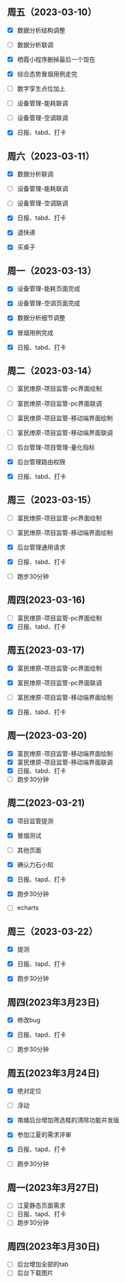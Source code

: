 ## 周五（2023-03-10）

- [x] 数据分析结构调整
- [ ] 数据分析联调
- [x] 栖霞小程序删掉最后一个现在
- [x] 综合态势冒烟用例走完
- [ ] 数字孪生点位加上
- [ ] 设备管理-能耗联调
- [ ] 设备管理-空调联调
- [x] 日报、tabd、打卡



## 周六（2023-03-11）

- [x] 数据分析联调

- [ ] 设备管理-能耗联调
- [ ] 设备管理-空调联调
- [x] 日报、tabd、打卡
- [x] 退快递
- [x] 买桌子



## 周一（2023-03-13）

- [x] 设备管理-能耗页面完成
- [x] 设备管理-空调页面完成
- [x] 数据分析细节调整
- [x] 冒烟用例完成
- [x] 日报、tabd、打卡



## 周二（2023-03-14）

- [ ] 富民燎原-项目监管-pc界面绘制
- [ ] 富民燎原-项目监管-pc界面联调
- [ ] 富民燎原-项目监管-移动端界面绘制
- [ ] 富民燎原-项目监管-移动端界面联调
- [ ] 后台管理-项目管理-量化指标
- [x] 后台管理路由权限
- [x] 日报、tabd、打卡



## 周三（2023-03-15）

- [ ] 富民燎原-项目监管-pc界面绘制
- [ ] 富民燎原-项目监管-移动端界面绘制

- [x] 后台管理通用请求

- [x] 日报、tabd、打卡
- [ ] 跑步30分钟



## 周四(2023-03-16)

- [ ] 富民燎原-项目监管-pc界面绘制
- [x] 日报、tabd、打卡

## 周五(2023-03-17)

- [x] 富民燎原-项目监管-pc界面绘制
- [x] 富民燎原-项目监管-pc界面联调
- [ ] 富民燎原-项目监管-移动端界面绘制
- [x] 日报、tabd、打卡



## 周一(2023-03-20)

- [x] 富民燎原-项目监管-移动端界面绘制
- [x] 富民燎原-项目监管-移动端界面联调
- [x] 日报、tabd、打卡
- [ ] 跑步30分钟

## 周二(2023-03-21)

- [x] 项目监管提测
- [x] 冒烟测试
- [ ] 其他页面

- [x] 确认力石小知

- [x] 日报、tapd、打卡
- [x] 跑步30分钟
- [ ] echarts

## 周三（2023-03-22）

- [x] 提测

- [x] 日报、tapd、打卡
- [x] 跑步30分钟

## 周四(2023年3月23日)

- [x] 修改bug

- [x] 日报、tapd、打卡
- [ ] 跑步30分钟

## 周五(2023年3月24日)

- [x] 绝对定位
- [ ] 浮动
- [x] 南塘后台增加筛选框的清除功能并发版
- [x] 参加江夏的需求评审

- [x] 日报、tapd、打卡
- [ ] 跑步30分钟

## 周一(2023年3月27日)

- [ ] 江夏静态页面需求
- [ ] 日报、tapd、打卡
- [ ] 跑步30分钟

## 周四(2023年3月30日)

- [ ] 后台增加全部的tab
- [ ] 后台下载图片